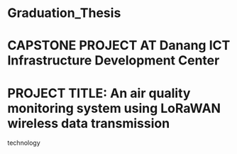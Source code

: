 # Graduation_Thesis
# CAPSTONE PROJECT AT Danang ICT Infrastructure Development Center
# PROJECT TITLE: An air quality monitoring system using LoRaWAN wireless data transmission
technology 
